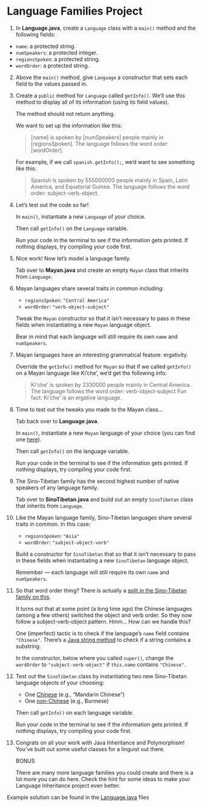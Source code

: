 # Language Families Project

1. In **Language.java**, create a ```Language``` class with a ```main()``` method and the following fields:

- ```name```: a protected string.
- ```numSpeakers```: a protected integer.
- ```regionsSpoken```: a protected string.
- ```wordOrder```: a protected string.

2. Above the ```main()``` method, give ```Language``` a constructor that sets each field to the values passed in.

3. Create a ```public``` method for ```Language``` called ```getInfo()```. We’ll use this method to display all of its information (using its field values).

	The method should not return anything.

	We want to set up the information like this:
	> [name] is spoken by [numSpeakers] people mainly in [regionsSpoken].
	> The language follows the word order: [wordOrder].

	For example, if we call ```spanish.getInfo();```, we’d want to see something like this:
	> Spanish is spoken by 555000000 people mainly in Spain, Latin America, and Equatorial Guinea.
	> The language follows the word order: subject-verb-object.

4. Let’s test out the code so far!

	In ```main()```, instantiate a new ```Language``` of your choice.

	Then call ```getInfo()``` on the ```Language``` variable.

	Run your code in the terminal to see if the information gets printed. If nothing displays, try compiling your code first.

5. Nice work! Now let’s model a language family.

	Tab over to **Mayan.java** and create an empty ```Mayan``` class that inherits from ```Language```.

6. Mayan languages share several traits in common including:

	- ```regionsSpoken```: ```"Central America"```
	- ```wordOrder```: ```"verb-object-subject"```

	Tweak the ```Mayan``` constructor so that it isn’t necessary to pass in these fields when instantiating a new ```Mayan``` language object.

	Bear in mind that each language will still require its own ```name``` and ```numSpeakers```.

7. Mayan languages have an interesting grammatical feature: ergativity.

	Override the ```getInfo()``` method for ```Mayan``` so that if we called ```getInfo()``` on a Mayan language like Ki’che’, we’d get the following info:
	> Ki'che' is spoken by 2330000 people mainly in Central America.
	> The language follows the word order: verb-object-subject
	> Fun fact: Ki'che' is an ergative language.

8. Time to test out the tweaks you made to the Mayan class…

	Tab back over to **Language.java**.

	In ```main()```, instantiate a new ```Mayan``` language of your choice (you can find one [here](https://en.wikipedia.org/wiki/List_of_Mayan_languages)).

	Then call ```getInfo()``` on the language variable.

	Run your code in the terminal to see if the information gets printed. If nothing displays, try compiling your code first.

9. The Sino-Tibetan family has the second highest number of native speakers of any language family.

	Tab over to **SinoTibetan.java** and build out an empty ```SinoTibetan``` class that inherits from ```Language```.

10. Like the Mayan language family, Sino-Tibetan languages share several traits in common. In this case:

	- ```regionsSpoken```: ```"Asia"```
	- ```wordOrder```: ```"subject-object-verb"```

	Build a constructor for ```SinoTibetan``` that so that it isn’t necessary to pass in these fields when instantiating a new ```SinoTibetan``` language object.

	Remember — each language will still require its own ```name``` and ```numSpeakers```.

11. So that word order thing? There is actually a [split in the Sino-Tibetan family on this](https://en.wikipedia.org/wiki/Sino-Tibetan_languages#Word_order).

	It turns out that at some point (a long time ago) the Chinese languages (among a few others) switched the object and verb order. So they now follow a subject-verb-object pattern. Hmm… How can we handle this?

	One (imperfect) tactic is to check if the language’s ```name``` field contains ```"Chinese"```. There’s a [Java string method](https://docs.oracle.com/javase/7/docs/api/java/lang/String.html#contains(java.lang.CharSequence)) to check if a string contains a substring.

	In the constructor, below where you called ```super()```, change the ```wordOrder``` to ```"subject-verb-object"``` if ```this.name``` contains ```"Chinese"```.

12. Test out the ```SinoTibetan``` class by instantiating two new Sino-Tibetan language objects of your choosing:

	- One [Chinese](https://en.wikipedia.org/wiki/Chinese_language#Grouping) (e.g., “Mandarin Chinese”)
	- One [non-Chinese](https://en.wikipedia.org/wiki/Sino-Tibetan_languages#Contemporary_languages) (e.g., Burmese)

	Then call ```getInfo()``` on each language variable.

	Run your code in the terminal to see if the information gets printed. If nothing displays, try compiling your code first.

13. Congrats on all your work with Java Inheritance and Polymorphism! You’ve built out some useful classes for a linguist out there.

	BONUS

	There are many more language families you could create and there is a lot more you can do here. Check the hint for some ideas to make your Language Inheritance project even better.

Example solution can be found in the [Language.java](https://github.com/upliftdev/Foundations/blob/main/9.Inheritance_and_Polymorphism/Language_Families_Project/src/main/java/com/examples/ip4/SinoTibetan.java) files